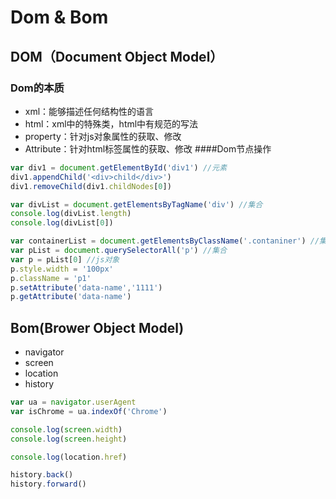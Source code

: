 # Dom & Bom
## DOM（Document Object Model）
### Dom的本质
- xml：能够描述任何结构性的语言
- html：xml中的特殊类，html中有规范的写法
- property：针对js对象属性的获取、修改
- Attribute：针对html标签属性的获取、修改
####Dom节点操作
```js
var div1 = document.getElementById('div1') //元素
div1.appendChild('<div>child</div>')
div1.removeChild(div1.childNodes[0])

var divList = document.getElementsByTagName('div') //集合
console.log(divList.length)
console.log(divList[0])

var containerList = document.getElementsByClassName('.contaniner') //集合
var pList = document.querySelectorAll('p') //集合
var p = pList[0] //js对象
p.style.width = '100px'
p.className = 'p1'
p.setAttribute('data-name','1111')
p.getAttribute('data-name')
```

## Bom(Brower Object Model)
- navigator
- screen
- location
- history
```js
var ua = navigator.userAgent
var isChrome = ua.indexOf('Chrome')

console.log(screen.width)
console.log(screen.height)

console.log(location.href)

history.back()
history.forward()
```
